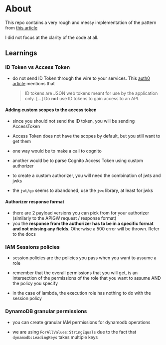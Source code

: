 # About

This repo contains a very rough and messy implementation of the pattern from [this article](https://aws.amazon.com/blogs/apn/isolating-saas-tenants-with-dynamically-generated-iam-policies/)

I did not focus at the clarity of the code at all.

## Learnings

### ID Token vs Access Token

- do not send ID Token through the wire to your services. This [auth0 article](https://auth0.com/docs/tokens) mentions that
  > ID tokens are JSON web tokens meant for use by the application only. [...] Do **not** use ID tokens to gain access to an API.

#### Adding custom scopes to the access token

- since you should not send the ID token, you will be sending AccessToken
- Access Token does not have the scopes by default, but you still want to get them

- one way would be to make a call to cognito

- another would be to parse Cognito Access Token using custom authorizer

- to create a custom authorizer, you will need the combination of jwts and jwks

- the `jwt/go` seems to abandoned, use the `jwx` library, at least for jwks

#### Authorizer response format

- there are 2 payload versions you can pick from for your authorizer (similarly to the APIGW request / response format)
- you the **response from the authorizer has to be in a specific format and not missing any fields**. Otherwise a 500 error will be thrown. Refer to the docs

### IAM Sessions policies

- session policies are the policies you pass when you want to assume a role

- remember that the overall permissions that you will get, is an intersection of the permissions of the role that you want to assume AND the policy you specify

- in the case of lambda, the execution role has nothing to do with the session policy

### DynamoDB granular permissions

- you can create granular IAM permissions for dynamodb operations

- we are using `ForAllValues:StringEquals` due to the fact that `dynamodb:LeadingKeys` takes multiple keys

